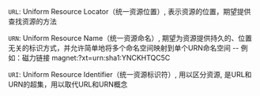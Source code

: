 `URL`: Uniform Resource Locator（统一资源位置）, 表示资源的位置，期望提供查找资源的方法

`URN`: Uniform Resource Name（统一资源命名）, 期望为资源提供持久的、位置无关的标识方式，并允许简单地将多个命名空间映射到单个URN命名空间
-- 例如：磁力链接 magnet:?xt=urn:sha1:YNCKHTQC5C

`URI`: Uniform Resource Identifier（统一资源标识符）, 用以区分资源, 是URL和URN的超集，用以取代URL和URN概念
